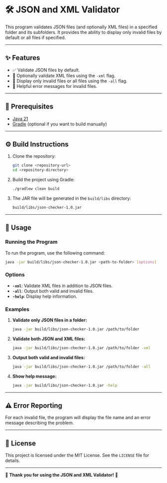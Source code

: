 # 🛠️ JSON and XML Validator

This program validates JSON files (and optionally XML files) in a specified folder and its subfolders. It provides the ability to display only invalid files by default or all files if specified.

---

## ✨ Features
- ✅ Validate JSON files by default.
- 📂 Optionally validate XML files using the `-xml` flag.
- 📜 Display only invalid files or all files using the `-all` flag.
- 💬 Helpful error messages for invalid files.

---

## 📝 Prerequisites
- [Java 21](https://www.oracle.com/java/technologies/javase/jdk21-archive-downloads.html)
- [Gradle](https://gradle.org/) (optional if you want to build manually)

---

## ⚙️ Build Instructions
1. Clone the repository:
   ```bash
   git clone <repository-url>
   cd <repository-directory>
   ```

2. Build the project using Gradle:
   ```bash
   ./gradlew clean build
   ```

3. The JAR file will be generated in the `build/libs` directory:
   ```bash
   build/libs/json-checker-1.0.jar
   ```

---

## 🚀 Usage

### Running the Program
To run the program, use the following command:
```bash
java -jar build/libs/json-checker-1.0.jar <path-to-folder> [options]
```

### Options
- **`-xml`**: Validate XML files in addition to JSON files.
- **`-all`**: Output both valid and invalid files.
- **`-help`**: Display help information.

### Examples
1. **Validate only JSON files in a folder:**
   ```bash
   java -jar build/libs/json-checker-1.0.jar /path/to/folder
   ```

2. **Validate both JSON and XML files:**
   ```bash
   java -jar build/libs/json-checker-1.0.jar /path/to/folder -xml
   ```

3. **Output both valid and invalid files:**
   ```bash
   java -jar build/libs/json-checker-1.0.jar /path/to/folder -all
   ```

4. **Show help message:**
   ```bash
   java -jar build/libs/json-checker-1.0.jar -help
   ```

---

## ⚠️ Error Reporting
For each invalid file, the program will display the file name and an error message describing the problem.

---

## 📜 License
This project is licensed under the MIT License. See the `LICENSE` file for details.

---

🌟 **Thank you for using the JSON and XML Validator!** 🌟

